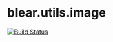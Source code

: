 # blear.utils.image

[![Build Status][travis-img]][travis-url] 

[travis-img]: https://travis-ci.org/blearjs/blear.utils.image.svg?branch=master
[travis-url]: https://travis-ci.org/blearjs/blear.utils.image

